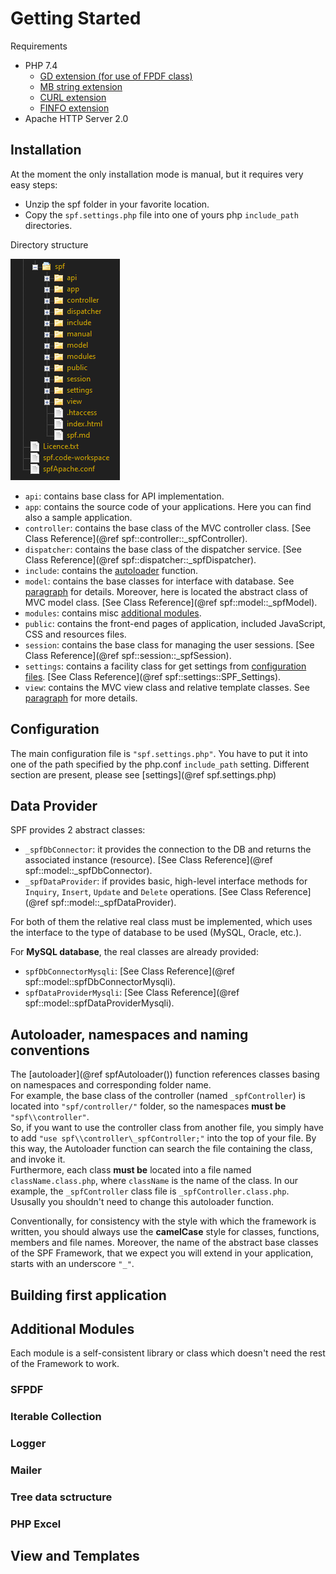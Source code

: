 <div hidden>
    @author pippazzo5
    @page manual
    @anchor manualinit
</div>

<h1 id="gettingStarted">Getting Started</h1>

<div id="requirements">Requirements</div>

- PHP 7.4
    - <a href="https://www.php.net/manual/en/book.image.php" target="_blank">GD extension (for use of FPDF class)</a>
    - <a href="https://www.php.net/manual/en/book.mbstring.php" target="_blank">MB string extension</a>
    - <a href="https://www.php.net/manual/en/book.curl.php" target="_blank">CURL extension</a>
    - <a href="https://www.php.net/manual/en/book.fileinfo.php" target="_blank">FINFO extension</a>
- Apache HTTP Server 2.0


<h2 id="installation">Installation</h2>

At the moment the only installation mode is manual, but it requires very easy steps:
- Unzip the spf folder in your favorite location. 
- Copy the <code>spf.settings.php</code> file into one of yours php `include_path` directories.


<div id="directorystructure">Directory structure</div>

![Alt text](resources\folders.png)
- <code>api</code>: contains base class for API implementation.
- <div hidden>@anchor manual_app</div><code>app</code>: contains the source code of your applications. Here you can find also a sample application.
- <code>controller</code>: contains the base class of the MVC controller class. [See Class Reference](@ref spf::controller::_spfController).
- <code>dispatcher</code>: contains the base class of the dispatcher service. [See Class Reference](@ref spf::dispatcher::_spfDispatcher).
- <code>include</code>: contains the [autoloader](#autoloader) function. 
- <code>model</code>: contains the base classes for interface with database. See [paragraph](#dataprovider) for details. Moreover, here is located the abstract class of MVC model class. [See Class Reference](@ref spf::model::_spfModel).
- <code>modules</code>: contains misc [additional modules](#additionalmodules). 
- <code>public</code>: contains the front-end pages of application, included JavaScript, CSS and resources files. 
- <code>session</code>: contains the base class for managing the user sessions. [See Class Reference](@ref spf::session::_spfSession).  
- <code>settings</code>: contains a facility class for get settings from [configuration files](#configuration).  [See Class Reference](@ref spf::settings::SPF_Settings). 
- <code>view</code>: contains the MVC view class and relative template classes. See [paragraph](#viewandtemplates) for more details.


<h2 id="configuration">Configuration</h2>

The main configuration file is `"spf.settings.php"`. You have to put it into one of the path specified by the php.conf `include_path` setting. 
Different section are present, please see [settings](@ref spf.settings.php)

<h2 id="dataprovider">Data Provider</h2>

SPF provides 2 abstract classes: 
- `_spfDbConnector`: it provides the connection to the DB and returns the associated instance (resource). [See Class Reference](@ref spf::model::_spfDbConnector).
- `_spfDataProvider`: if provides basic, high-level interface methods for `Inquiry`, `Insert`, `Update` and `Delete` operations. [See Class Reference](@ref spf::model::_spfDataProvider).  

For both of them the relative real class must be implemented, which uses the interface to the type of database to be used (MySQL, Oracle, etc.).  

For **MySQL database**, the real classes are already provided: 
- `spfDbConnectorMysqli`:  [See Class Reference](@ref spf::model::spfDbConnectorMysqli).
- `spfDataProviderMysqli`:  [See Class Reference](@ref spf::model::spfDataProviderMysqli).


<h2 id="autoloader">Autoloader, namespaces and naming conventions</h2>

The [autoloader](@ref spfAutoloader()) function references classes basing on namespaces and corresponding folder name.  
For example, the base class of the controller (named `_spfController`) is located into `"spf/controller/"` folder, so the namespaces **must be** `"spf\\controller"`.   
So, if you want to use the controller class from another file, you simply have to add `"use spf\\controller\_spfController;"` into the top of your file.
By this way, the Autoloader function can search the file containing the class, and invoke it.  
Furthermore, each class **must be** located into a file named `className.class.php`, where `className` is the name of the class. In our example, the `_spfController` class file is `_spfController.class.php`.  
Ususally you shouldn't need to change this autoloader function.  

Conventionally, for consistency with the style with which the framework is written, you should always use the **camelCase** style for classes, functions, members and file names. Moreover, the name of the abstract base classes of the SPF Framework, that we expect you will extend in your application, starts with an underscore <code>"_"</code>.  


<h2 id="firstapplication">Building first application</h2>

<h2 id="additionalmodules">Additional Modules</h2>

Each module is a self-consistent library or class which doesn't need the rest of the Framework to work.
### SFPDF
### Iterable Collection
### Logger
### Mailer
### Tree data sctructure
### PHP Excel


<h2 id="viewandtemplates">View and Templates</h2>

